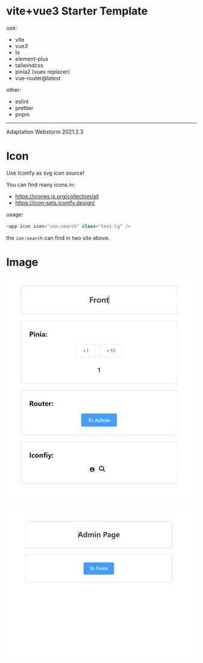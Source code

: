 # vite+vue3 Starter Template

use:

- vite
- vue3
- ts
- element-plus
- tailwindcss
- pinia2 (vuex replacer)
- vue-router@latest

other:

- eslint
- prettier
- pnpm

---

Adaptation Webstorm 2021.2.3

# Icon

Use Iconify as svg icon source!

You can find many icons in:

- https://icones.js.org/collection/all
- https://icon-sets.iconify.design/

usage:

```javascript
<app-icon icon="ion:search" class="text-lg" />
```

the `ion:search` can find in two site above.

# Image

![](images/img.png)

![](images/img_1.png)
